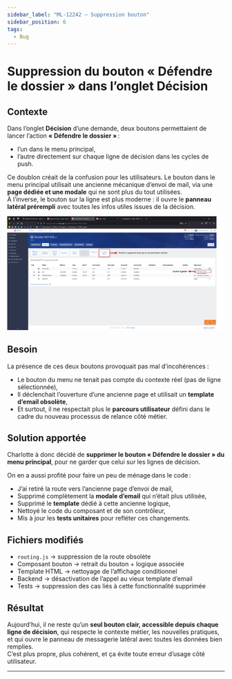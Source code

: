 ```yaml
---
sidebar_label: "ML-12242 – Suppression bouton"
sidebar_position: 6
tags:
  - Bug
---
```

# Suppression du bouton « Défendre le dossier » dans l’onglet Décision

## Contexte

Dans l’onglet **Décision** d’une demande, deux boutons permettaient de lancer l’action **« Défendre le dossier »** :  

- l’un dans le menu principal,  
- l’autre directement sur chaque ligne de décision dans les cycles de push.

Ce doublon créait de la confusion pour les utilisateurs. Le bouton dans le menu principal utilisait une ancienne mécanique d’envoi de mail, via une **page dédiée et une modale** qui ne sont plus du tout utilisées.  
À l’inverse, le bouton sur la ligne est plus moderne : il ouvre le **panneau latéral prérempli** avec toutes les infos utiles issues de la décision.

![Screenshot de la page avant correction](ml_12242.png)

## Besoin

La présence de ces deux boutons provoquait pas mal d’incohérences :

- Le bouton du menu ne tenait pas compte du contexte réel (pas de ligne sélectionnée),
- Il déclenchait l’ouverture d’une ancienne page et utilisait un **template d’email obsolète**,
- Et surtout, il ne respectait plus le **parcours utilisateur** défini dans le cadre du nouveau processus de relance côté métier.

## Solution apportée

Charlotte à donc décidé de **supprimer le bouton « Défendre le dossier » du menu principal**, pour ne garder que celui sur les lignes de décision.

On en a aussi profité pour faire un peu de ménage dans le code :

- J’ai retiré la route vers l’ancienne page d’envoi de mail,
- Supprimé complètement la **modale d’email** qui n’était plus utilisée,
- Supprimé le **template** dédié à cette ancienne logique,
- Nettoyé le code du composant et de son contrôleur,
- Mis à jour les **tests unitaires** pour refléter ces changements.

## Fichiers modifiés

- `routing.js` → suppression de la route obsolète
- Composant bouton → retrait du bouton + logique associée
- Template HTML → nettoyage de l’affichage conditionnel
- Backend → désactivation de l’appel au vieux template d’email
- Tests → suppression des cas liés à cette fonctionnalité supprimée

## Résultat

Aujourd’hui, il ne reste qu’un **seul bouton clair, accessible depuis chaque ligne de décision**, qui respecte le contexte métier, les nouvelles pratiques, et qui ouvre le panneau de messagerie latéral avec toutes les données bien remplies.  
C’est plus propre, plus cohérent, et ça évite toute erreur d’usage côté utilisateur.

---
